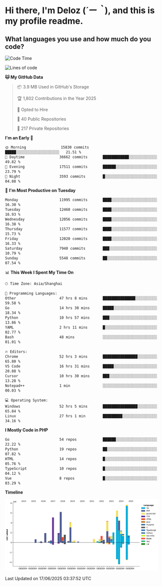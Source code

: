 # **Hi there, I'm Deloz (*´ー｀*), and this is my profile readme.**

## **What languages you use and how much do you code?**

<!--START_SECTION:waka-->
![Code Time](http://img.shields.io/badge/Code%20Time-6%2C676%20hrs%2058%20mins-blue)

![Lines of code](https://img.shields.io/badge/From%20Hello%20World%20I%27ve%20Written-60.8%20million%20lines%20of%20code-blue)

**🐱 My GitHub Data** 

> 📦 3.9 MB Used in GitHub's Storage 
 > 
> 🏆 1,802 Contributions in the Year 2025
 > 
> 💼 Opted to Hire
 > 
> 📜 40 Public Repositories 
 > 
> 🔑 217 Private Repositories 
 > 
**I'm an Early 🐤** 

```text
🌞 Morning                15830 commits       █████░░░░░░░░░░░░░░░░░░░░   21.51 % 
🌆 Daytime                36662 commits       ████████████░░░░░░░░░░░░░   49.82 % 
🌃 Evening                17511 commits       ██████░░░░░░░░░░░░░░░░░░░   23.79 % 
🌙 Night                  3593 commits        █░░░░░░░░░░░░░░░░░░░░░░░░   04.88 % 
```
📅 **I'm Most Productive on Tuesday** 

```text
Monday                   11995 commits       ████░░░░░░░░░░░░░░░░░░░░░   16.30 % 
Tuesday                  12460 commits       ████░░░░░░░░░░░░░░░░░░░░░   16.93 % 
Wednesday                12056 commits       ████░░░░░░░░░░░░░░░░░░░░░   16.38 % 
Thursday                 11577 commits       ████░░░░░░░░░░░░░░░░░░░░░   15.73 % 
Friday                   12020 commits       ████░░░░░░░░░░░░░░░░░░░░░   16.33 % 
Saturday                 7940 commits        ███░░░░░░░░░░░░░░░░░░░░░░   10.79 % 
Sunday                   5548 commits        ██░░░░░░░░░░░░░░░░░░░░░░░   07.54 % 
```


📊 **This Week I Spent My Time On** 

```text
🕑︎ Time Zone: Asia/Shanghai

💬 Programming Languages: 
Other                    47 hrs 8 mins       ███████████████░░░░░░░░░░   59.58 % 
Go                       14 hrs 30 mins      █████░░░░░░░░░░░░░░░░░░░░   18.34 % 
Python                   10 hrs 57 mins      ███░░░░░░░░░░░░░░░░░░░░░░   13.86 % 
YAML                     2 hrs 11 mins       █░░░░░░░░░░░░░░░░░░░░░░░░   02.77 % 
Bash                     48 mins             ░░░░░░░░░░░░░░░░░░░░░░░░░   01.01 % 

🔥 Editors: 
Chrome                   52 hrs 3 mins       ████████████████░░░░░░░░░   65.80 % 
VS Code                  16 hrs 31 mins      █████░░░░░░░░░░░░░░░░░░░░   20.88 % 
Cursor                   10 hrs 30 mins      ███░░░░░░░░░░░░░░░░░░░░░░   13.28 % 
Notepad++                1 min               ░░░░░░░░░░░░░░░░░░░░░░░░░   00.03 % 

💻 Operating System: 
Windows                  52 hrs 5 mins       ████████████████░░░░░░░░░   65.84 % 
Linux                    27 hrs 1 min        █████████░░░░░░░░░░░░░░░░   34.16 % 
```

**I Mostly Code in PHP** 

```text
Go                       54 repos            ██████░░░░░░░░░░░░░░░░░░░   22.22 % 
Python                   19 repos            ██░░░░░░░░░░░░░░░░░░░░░░░   07.82 % 
HTML                     14 repos            █░░░░░░░░░░░░░░░░░░░░░░░░   05.76 % 
TypeScript               10 repos            █░░░░░░░░░░░░░░░░░░░░░░░░   04.12 % 
Vue                      8 repos             █░░░░░░░░░░░░░░░░░░░░░░░░   03.29 % 
```



**Timeline**

![Lines of Code chart](https://raw.githubusercontent.com/deloz/deloz/main/assets/bar_graph.png)


 Last Updated on 17/06/2025 03:37:52 UTC
<!--END_SECTION:waka-->
